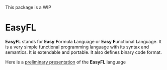 This package is a WIP

# EasyFL
**EasyFL** stands for **Easy** **F**ormula **L**anguage or **Easy** **F**unctional **L**anguage. 
It is a very simple functional programming language with its syntax and semantics. It is extendable and portable. 
It also defines binary code format.

Here is a [preliminary presentation](https://hackmd.io/@Evaldas/S14WHOKMi) of the **EasyFL** language 